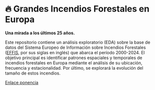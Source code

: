 # 🔥 Grandes Incendios Forestales en Europa
**Una mirada a los últimos 25 años.**

Este repositorio contiene un análisis exploratorio (EDA) sobre la base de datos del Sistema Europeo de Información sobre Incendios Forestales ([EFFIS](https://forest-fire.emergency.copernicus.eu/), por sus siglas en inglés) que abarca el período 2000-2024.
El objetivo principal es identificar patrones espaciales y temporales de incendios forestales en Europa mediante el análisis de su ubicación, frecuencia y estacionalidad. Por último, se explorará la evolución del tamaño de estos incendios.

[Enlace ponencia](https://drive.google.com/file/d/1ft6Yh45eeb2WbG8x8xKv49UWNoBLisuN/view?usp=drive_link)
